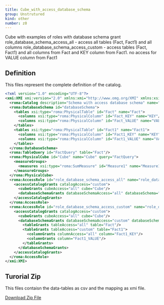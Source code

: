 ```yaml
---
title: Cube_with_access_database_schema
group: Unstrutured
kind: other
number: z0
---
```

Cube with examples of roles with database schema grant
role_database_schema_access_all - access all tables (Fact, Fact1) and all columns
role_database_schema_access_custom - access tables (Fact, Fact1) and all columns from Fact and KEY column from Fact1. no access for VALUE column from Fact1



## Definition

This files represent the complete definition of the catalog.

```xml
<?xml version="1.0" encoding="UTF-8"?>
<xmi:XMI xmi:version="2.0" xmlns:xmi="http://www.omg.org/XMI" xmlns:xsi="http://www.w3.org/2001/XMLSchema-instance" xmlns:roma="https://www.daanse.org/spec/org.eclipse.daanse.rolap.mapping">
  <roma:Catalog description="Schema with access database schema" name="Cube_with_access_database_schema" cubes="Cube" accessRoles="role_database_schema_access_all role_database_schema_access_custom" dbschemas="databaseSchema"/>
  <roma:DatabaseSchema id="databaseSchema">
    <tables xsi:type="roma:PhysicalTable" id="Fact" name="Fact">
      <columns xsi:type="roma:PhysicalColumn" id="Fact_KEY" name="KEY"/>
      <columns xsi:type="roma:PhysicalColumn" id="Fact_VALUE" name="VALUE" type="Integer"/>
    </tables>
    <tables xsi:type="roma:PhysicalTable" id="Fact1" name="Fact1">
      <columns xsi:type="roma:PhysicalColumn" id="Fact1_KEY" name="KEY"/>
      <columns xsi:type="roma:PhysicalColumn" id="Fact1_VALUE" name="VALUE" type="Integer"/>
    </tables>
  </roma:DatabaseSchema>
  <roma:TableQuery id="FactQuery" table="Fact"/>
  <roma:PhysicalCube id="Cube" name="Cube" query="FactQuery">
    <measureGroups>
      <measures xsi:type="roma:SumMeasure" id="Measure1" name="Measure1" column="Fact_VALUE"/>
    </measureGroups>
  </roma:PhysicalCube>
  <roma:AccessRole id="role_database_schema_access_all" name="role_database_schema_access_all">
    <accessCatalogGrants catalogAccess="custom">
      <cubeGrants cubeAccess="all" cube="Cube"/>
      <databaseSchemaGrants databaseSchemaAccess="all" databaseSchema="databaseSchema"/>
    </accessCatalogGrants>
  </roma:AccessRole>
  <roma:AccessRole id="role_database_schema_access_custom" name="role_database_schema_access_custom">
    <accessCatalogGrants catalogAccess="custom">
      <cubeGrants cubeAccess="all" cube="Cube"/>
      <databaseSchemaGrants databaseSchemaAccess="custom" databaseSchema="databaseSchema">
        <tableGrants tableAccess="all" table="Fact"/>
        <tableGrants tableAccess="custom" table="Fact1">
          <columnGrants columnAccess="all" column="Fact1_KEY"/>
          <columnGrants column="Fact1_VALUE"/>
        </tableGrants>
      </databaseSchemaGrants>
    </accessCatalogGrants>
  </roma:AccessRole>
</xmi:XMI>

```



## Turorial Zip
This files contaisn the data-tables as csv and the mapping as xmi file.

<a href="./zip/tutorial.accessdbschemagrand.zip" download>Download Zip File</a>
